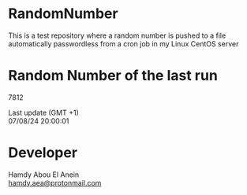 # RandomNumber    
This is a test repository where a random number is pushed to a file automatically passwordless from a cron job in my Linux CentOS server    
# Random Number of the last run   
7812
      
Last update (GMT +1)    
07/08/24 20:00:01
# Developer    
Hamdy Abou El Anein   
hamdy.aea@protonmail.com
